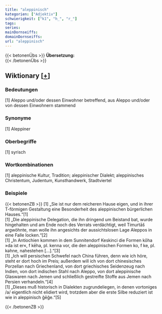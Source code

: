 ```yaml
---
title: "aleppinisch"
kategorien: ["Adjektiv"]
schwierigkeit: ["k1", "h_", "r_"]
tags:
series:
mainDornseiffs:
domainDornseiffs:
url: "aleppinisch"
---
```


{{< betonenÜbs >}}
**Übersetzung:**  
{{< /betonenÜbs >}}

## Wiktionary [[+](https://de.wiktionary.org/wiki/aleppinisch)]

### Bedeutungen
[1] Aleppo und/oder dessen Einwohner betreffend, aus Aleppo und/oder von dessen Einwohnern stammend  

### Synonyme
[1] Aleppiner  

### Oberbegriffe
[1] syrisch  

### Wortkombinationen
[1] aleppinische Kultur, Tradition; aleppinischer Dialekt; aleppinisches Christentum, Judentum, Kunsthandwerk, Stadtviertel  

### Beispiele
{{< betonenZB >}}
[1] „Sie ist nur dem reicheren Hause eigen, und in ihrer T-förmigen Gestaltung eine Besonderheit des aleppinischen bürgerlichen Hauses.“[1]  
[1] „Die aleppinische Delegation, die ihn dringend um Beistand bat, wurde hingehalten und am Ende noch des Verrats verdächtigt, weil Timurtāš argwöhnte, man wolle ihn angesichts der aussichtslosen Lage Aleppos in eine Falle locken.“[2]  
[1] „In Antiochien kommen in dem Sunnitendorf Keskinci die Formen kōha »da ist er«, f kēha, pl. kenna vor, die den aleppinischen Formen ko, f ke, pl. kəhne, nahestehen […].“[3]  
[1] „Ich will persischen Schwefel nach China führen, denn wie ich höre, steht er dort hoch im Preis; außerdem will ich von dort chinesisches Porzellan nach Griechenland, von dort griechisches Seidenzeug nach Indien, von dort indischen Stahl nach Aleppo, von dort aleppinische Glaswaren nach Jemen und schließlich gestreifte Stoffe aus Jemen nach Persien verhandeln.“[4]  
[1] „Dieses muß historisch in Dialekten zugrundeliegen, in denen vortoniges /a/ eigentlich nicht elidiert wird, trotzdem aber die erste Silbe reduziert ist wie in aleppinisch ǧēǧe.“[5]  

{{< /betonenZB >}}

